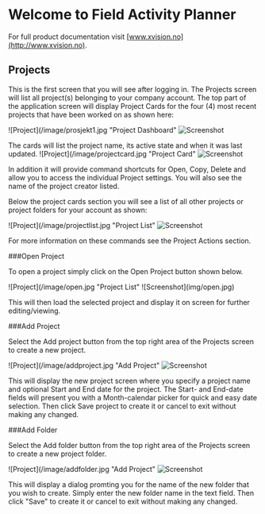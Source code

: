 # Welcome to Field Activity Planner

For full product documentation visit [www.xvision.no](http://www.xvision.no).

## Projects

This is the first screen that you will see after logging in. The Projects screen will list all project(s) belonging to your company account. The top part of the application screen will display Project Cards for the four (4) most recent projects that have been worked on as shown here:

![Project](/image/prosjekt1.jpg "Project Dashboard"
![Screenshot](img/prosjekt1.jpg)

The cards will list the project name, its active state and when it was last updated. 
![Project](/image/projectcard.jpg "Project Card"
![Screenshot](img/projectcard.jpg)

In addition it will provide command shortcuts for Open, Copy, Delete and allow you to access the individual Project settings. You will also see the name of the project creator listed. 

Below the project cards section you will see a list of all other projects or project folders for your account as shown: 

![Project](/image/projectlist.jpg "Project List"
![Screenshot](img/projectlist.jpg)

For more information on these commands see the Project Actions section.

###Open Project

To open a project simply click on the Open Project button shown below.
<div style="text-align:left" markdown="1">
![Project](/image/open.jpg "Project List"
![Screenshot](img/open.jpg)

This will then load the selected project and display it on screen for further editing/viewing.

###Add Project

Select the Add project button from the top right area of the Projects screen to create a new project. 

![Project](/image/addproject.jpg "Add Project"
![Screenshot](img/addproject.jpg)

This will display the new project screen where you specify a project name and optional Start and End date for the project. The Start- and End-date fields will present you with a Month-calendar picker for quick and easy date selection. Then click Save project to create it or cancel to exit without making any changed.

###Add Folder

Select the Add folder button from the top right area of the Projects screen to create a new project folder. 

![Project](/image/addfolder.jpg "Add Project"
![Screenshot](img/addfolder.jpg)

This will display a dialog promting you for the name of the new folder that you wish to create. Simply enter the new folder name in the text field. Then click "Save" to create it or cancel to exit without making any changed.
